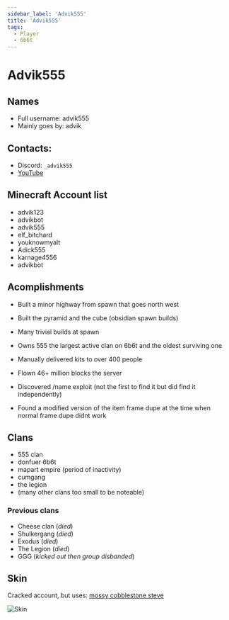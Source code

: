 ```yaml
---
sidebar_label: 'Advik555'
title: 'Advik555'
tags:
  - Player
  - 6b6t
---
```


# Advik555

## Names
* Full username: advik555
* Mainly goes by: advik

## Contacts:
* Discord: `_advik555`
* [YouTube](https://www.youtube.com/channel/UCoEpKXImySV-CEHe9pLEfjg/)

## Minecraft Account list
* advik123
* advikbot
* advik555
* elf_bitchard
* youknowmyalt
* Adick555
* karnage4556
* advikbot

## Acomplishments
- Built a minor highway from spawn that goes north west
- Built the pyramid and the cube (obsidian spawn builds)
- Many trivial builds at spawn
- Owns 555 the largest active clan on 6b6t and the oldest surviving one
- Manually delivered kits to over 400 people

- Flown 46+ million blocks the server
- Discovered /name exploit (not the first to find it but did find it independently)
- Found a modified version of the item frame dupe at the time when normal frame dupe didnt work

## Clans
- 555 clan
- donfuer 6b6t
- mapart empire (period of inactivity)
- cumgang
- the legion
- (many other clans too small to be noteable)

### Previous clans
- Cheese clan (*died*)
- Shulkergang (*died*)
- Exodus (*died*)
- The Legion (*died*)
- GGG (*kicked out then group disbanded*)

## Skin
Cracked account, but uses: [mossy cobblestone steve](https://www.planetminecraft.com/skin/mossy-cobblestone-steve-trailer-steve/)

![Skin](https://i.ibb.co/pRQ889L/screenshot-1714085591645.png)

